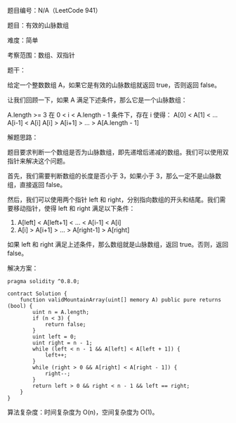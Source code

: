 题目编号：N/A（LeetCode 941）

题目：有效的山脉数组

难度：简单

考察范围：数组、双指针

题干：

给定一个整数数组 A，如果它是有效的山脉数组就返回 true，否则返回 false。

让我们回顾一下，如果 A 满足下述条件，那么它是一个山脉数组：

A.length >= 3
在 0 < i < A.length - 1 条件下，存在 i 使得：
A[0] < A[1] < ... A[i-1] < A[i]
A[i] > A[i+1] > ... > A[A.length - 1]

解题思路：

题目要求判断一个数组是否为山脉数组，即先递增后递减的数组。我们可以使用双指针来解决这个问题。

首先，我们需要判断数组的长度是否小于 3，如果小于 3，那么一定不是山脉数组，直接返回 false。

然后，我们可以使用两个指针 left 和 right，分别指向数组的开头和结尾。我们需要移动指针，使得 left 和 right 满足以下条件：

1. A[left] < A[left+1] < ... < A[i-1] < A[i]
2. A[i] > A[i+1] > ... > A[right-1] > A[right]

如果 left 和 right 满足上述条件，那么数组就是山脉数组，返回 true。否则，返回 false。

解决方案：

```solidity
pragma solidity ^0.8.0;

contract Solution {
    function validMountainArray(uint[] memory A) public pure returns (bool) {
        uint n = A.length;
        if (n < 3) {
            return false;
        }
        uint left = 0;
        uint right = n - 1;
        while (left < n - 1 && A[left] < A[left + 1]) {
            left++;
        }
        while (right > 0 && A[right] < A[right - 1]) {
            right--;
        }
        return left > 0 && right < n - 1 && left == right;
    }
}
```

算法复杂度：时间复杂度为 O(n)，空间复杂度为 O(1)。